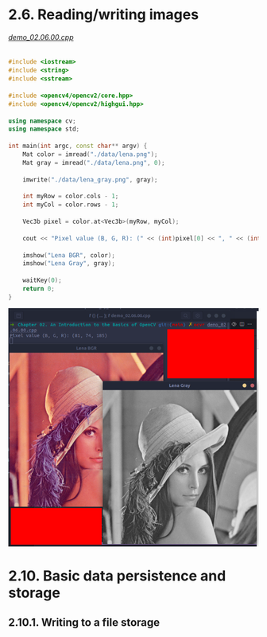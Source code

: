 # 2.6. Reading/writing images
###### [demo_02.06.00.cpp](demo_02.06.00.cpp)
```cpp
#include <iostream>
#include <string>
#include <sstream>

#include <opencv4/opencv2/core.hpp>
#include <opencv4/opencv2/highgui.hpp>

using namespace cv;
using namespace std;

int main(int argc, const char** argv) {
    Mat color = imread("./data/lena.png");
    Mat gray = imread("./data/lena.png", 0);

    imwrite("./data/lena_gray.png", gray);

    int myRow = color.cols - 1;
    int myCol = color.rows - 1;

    Vec3b pixel = color.at<Vec3b>(myRow, myCol);

    cout << "Pixel value (B, G, R): (" << (int)pixel[0] << ", " << (int)pixel[1] << ", " << (int)pixel[2] << ")" << endl;

    imshow("Lena BGR", color);
    imshow("Lena Gray", gray);

    waitKey(0);
    return 0;
}
```
![](./images/02_00.png)

# 2.10. Basic data persistence and storage
## 2.10.1. Writing to a file storage

